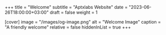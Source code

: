 +++
title = "Welcome"
subtitle = "Aptxlabs Website"
date = "2023-06-26T18:00:00+03:00"
draft = false
weight = 1

[cover]
  image = "/images/og-image.png"
  alt = "Welcome Image"
  caption = "A friendly welcome"
  relative = false
  hiddenInList = true
+++